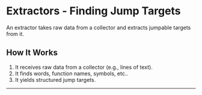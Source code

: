 # Extractors - Finding Jump Targets

An extractor takes raw data from a collector and extracts jumpable targets from it.

## How It Works

1. It receives raw data from a collector (e.g., lines of text).
2. It finds words, function names, symbols, etc..
3. It yields structured jump targets.

---
